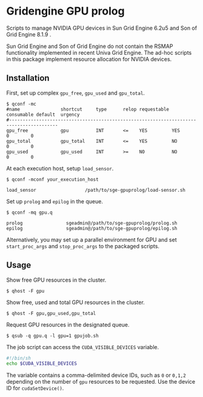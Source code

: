 Gridengine GPU prolog
=====================

Scripts to manage NVIDIA GPU devices in Sun Grid Engine 6.2u5 and Son of Grid Engine 8.1.9 .

Sun Grid Engine and Son of Grid Engine do not contain the RSMAP functionality
implemented in recent Univa Grid Engine.
The ad-hoc scripts in this package implement resource allocation for NVIDIA devices.

Installation
------------

First, set up complex `gpu_free`, `gpu_used` and `gpu_total`.

    $ qconf -mc
    #name               shortcut     type      relop requestable consumable default  urgency
    #----------------------------------------------------------------------------------------
    gpu_free            gpu          INT       <=    YES         YES        0        0
    gpu_total           gpu_total    INT       <=    YES         NO         0        0
    gpu_used            gpu_used     INT       >=    NO          NO         0        0

At each execution host, setup `load_sensor`.

    $ qconf -mconf your_execution_host

    load_sensor                  /path/to/sge-gpuprolog/load-sensor.sh

Set up `prolog` and `epilog` in the queue.

    $ qconf -mq gpu.q

    prolog                sgeadmin@/path/to/sge-gpuprolog/prolog.sh
    epilog                sgeadmin@/path/to/sge-gpuprolog/epilog.sh

Alternatively, you may set up a parallel environment for GPU and set
`start_proc_args` and `stop_proc_args` to the packaged scripts.

Usage
-----

Show free GPU resources in the cluster.

    $ qhost -F gpu

Show free, used and total GPU resources in the cluster.

    $ qhost -F gpu,gpu_used,gpu_total

Request GPU resources in the designated queue.

    $ qsub -q gpu.q -l gpu=1 gpujob.sh

The job script can access the `CUDA_VISIBLE_DEVICES` variable.

```sh
#!/bin/sh
echo $CUDA_VISIBLE_DEVICES
```

The variable contains a comma-delimited device IDs, such as `0` or `0,1,2`
depending on the number of `gpu` resources to be requested. Use the device ID
for `cudaSetDevice()`.
